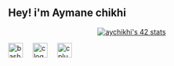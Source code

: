<h2 align="left">Hey! i'm Aymane chikhi</h2>
</p>
<p align="center">
<a href="https://github.com/oakoudad/badge42"><img src="https://badge.mediaplus.ma/greenbinary/aychikhi" alt="aychikhi's 42 stats" /></a>
</p>
<!--
 -
-->
<!--  <div align="center">
  <img src="https://github-readme-stats.vercel.app/api?username=aychikhi&hide_title=false&hide_rank=false&show_icons=true&include_all_commits=true&count_private=true&disable_animations=false&theme=dracula&locale=en&hide_border=false&order=1" height="150" alt="stats graph"  />
<!--   <img src="https://github-readme-stats.vercel.app/api/top-langs?username=aarab-ayoub&locale=en&hide_title=false&layout=compact&card_width=320&langs_count=5&theme=dracula&hide_border=false&order=2" height="150" alt="languages graph"  />
  <img src="https://github-profile-trophy.vercel.app?username=aarab-ayoub&theme=dracula&column=-1&row=1&margin-w=8&margin-h=8&no-bg=false&no-frame=false&order=4" height="150" alt="trophy graph"  /> -->
<!-- </div> -->
<div align="left">
  <img src="https://cdn.jsdelivr.net/gh/devicons/devicon/icons/bash/bash-original.svg" height="30" alt="bash logo"  />
  <img width="12" />
  <img src="https://cdn.jsdelivr.net/gh/devicons/devicon/icons/c/c-original.svg" height="30" alt="c logo"  />
  <img width="12" />
  <img src="https://cdn.jsdelivr.net/gh/devicons/devicon/icons/cplusplus/cplusplus-original.svg" height="30" alt="cplusplus logo"  />
</div>

###

<div align="left">
<!--   <a href="https://www.linkedin.com/in/aymane-chikhi-9682b8349/" target="_blank"> -->
<!--     <img src="https://img.shields.io/static/v1?message=LinkedIn&logo=linkedin&label=&color=0077B5&logoColor=white&labelColor=&style=for-the-badge" height="35" alt="linkedin logo"  /> -->
  </a>
</div>
